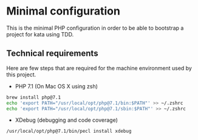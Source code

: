 # Minimal configuration

This is the minimal PHP configuration 
in order to be able to bootstrap a project
for kata using TDD.

## Technical requirements

Here are few steps that are required for
the machine environment used by this project.

- PHP 7.1 (On Mac OS X using zsh)
```sh
brew install php@7.1
echo 'export PATH="/usr/local/opt/php@7.1/bin:$PATH"' >> ~/.zshrc
echo 'export PATH="/usr/local/opt/php@7.1/sbin:$PATH"' >> ~/.zshrc
```
- XDebug (debugging and code coverage)
```sh
/usr/local/opt/php@7.1/bin/pecl install xdebug
```
